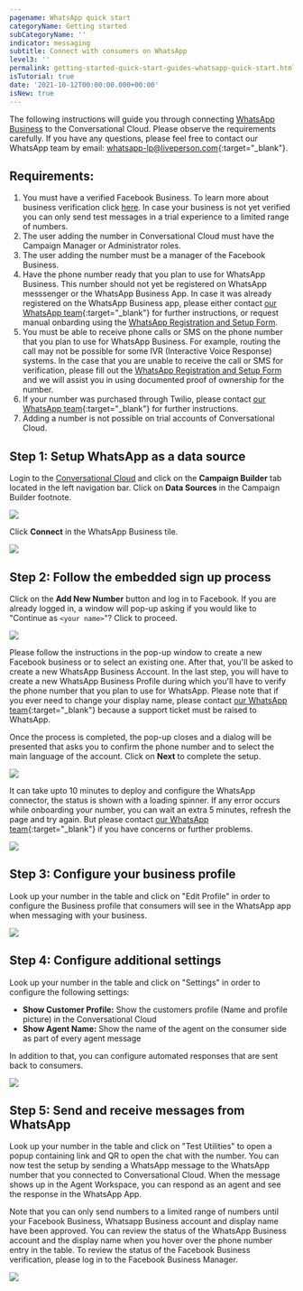 ```yaml
---
pagename: WhatsApp quick start
categoryName: Getting started
subCategoryName: ''
indicator: messaging
subtitle: Connect with consumers on WhatsApp
level3: ''
permalink: getting-started-quick-start-guides-whatsapp-quick-start.html
isTutorial: true
date: '2021-10-12T00:00:00.000+00:00'
isNew: true
---
```


The following instructions will guide you through connecting [WhatsApp Business](/messaging-channels-whatsapp-business.html) to the Conversational Cloud. Please observe the requirements carefully. If you have any questions, please feel free to contact our WhatsApp team by email: [whatsapp-lp@liveperson.com](mailto:whatsapp-lp@liveperson.com){:target="_blank"}.

## Requirements:

1. You must have a verified Facebook Business. To learn more about business verification click [here](https://www.facebook.com/business/help/2058515294227817?id=180505742745347). In case your business is not yet verified you can only send test messages in a trial experience to a limited range of numbers.
2. The user adding the number in Conversational Cloud must have the Campaign Manager or Administrator roles.
3. The user adding the number must be a manager of the Facebook Business.
4. Have the phone number ready that you plan to use for WhatsApp Business. This number should not yet be registered on WhatsApp messsenger or the WhatsApp Business App. In case it was already registered on the WhatsApp Business app, please either contact [our WhatsApp team](mailto:whatsapp-lp@liveperson.com){:target="_blank"} for further instructions, or request manual onbarding using the [WhatsApp Registration and Setup Form](https://www.liveperson.com/whatsapp-form/).
5. You must be able to receive phone calls or SMS on the phone number that you plan to use for WhatsApp Business. For example, routing the call may not be possible for some IVR (Interactive Voice Response) systems. In the case that you are unable to receive the call or SMS for verification, please fill out the [WhatsApp Registration and Setup Form](https://www.liveperson.com/whatsapp-form/) and we will assist you in using documented proof of ownership for the number.
6. If your number was purchased through Twilio, please contact [our WhatsApp team](mailto:whatsapp-lp@liveperson.com){:target="_blank"} for further instructions. 
7. Adding a number is not possible on trial accounts of Conversational Cloud.


## Step 1: Setup WhatsApp as a data source

Login to the [Conversational Cloud](https://authentication.liveperson.net/) and click on the **Campaign Builder** tab located in the left navigation bar. Click on **Data Sources** in the Campaign Builder footnote.

![](img/whatsapp-campaign-screen.png)

Click **Connect** in the WhatsApp Business tile.

![](img/whatsapp-data-sources.png)

## Step 2: Follow the embedded sign up process

Click on the **Add New Number** button and log in to Facebook. If you are already logged in, a window will pop-up asking if you would like to "Continue as `<your name>`"? Click to proceed.

![](img/whatsapp-embedded-signup.png)

Please follow the instructions in the pop-up window to create a new Facebook business or to select an existing one. After that, you'll be asked to create a new WhatsApp Business Account. In the last step, you will have to create a new WhatsApp Business Profile during which you'll have to verify the phone number that you plan to use for WhatsApp. Please note that if you ever need to change your display name, please contact [our WhatsApp team](mailto:whatsapp-lp@liveperson.com){:target="_blank"} because a support ticket must be raised to WhatsApp.  

Once the process is completed, the pop-up closes and a dialog will be presented that asks you to confirm the phone number and to select the main language of the account. Click on **Next** to complete the setup.

![](img/whatsapp-number-language-list.png)

It can take upto 10 minutes to deploy and configure the WhatsApp connector, the status is shown with a loading spinner. If any error occurs while onboarding your number, you can wait an extra 5 minutes, refresh the page and try again. But please contact [our WhatsApp team](mailto:whatsapp-lp@liveperson.com){:target="_blank"} if you have concerns or further problems. 

![](img/whatsapp-deployment.png)

## Step 3: Configure your business profile
Look up your number in the table and click on "Edit Profile" in order to configure the Business profile that consumers will see in the WhatsApp app when messaging with your business.

![](img/whatsapp-edit-profile.png)

## Step 4: Configure additional settings
Look up your number in the table and click on "Settings" in order to configure the following settings:

- **Show Customer Profile:** Show the customers profile (Name and profile picture) in the Conversational Cloud
- **Show Agent Name:** Show the name of the agent on the consumer side as part of every agent message

In addition to that, you can configure automated responses that are sent back to consumers.

![](img/whatsapp-edit-settings.png)

## Step 5: Send and receive messages from WhatsApp
Look up your number in the table and click on "Test Utilities" to open a popup containing link and QR to open the chat with the number. You can now test the setup by sending a WhatsApp message to the WhatsApp number that you connected to Conversational Cloud. When the message shows up in the Agent Workspace, you can respond as an agent and see the response in the WhatsApp App. 


Note that you can only send numbers to a limited range of numbers until your Facebook Business, Whatsapp Business account and display name have been approved. You can review the status of the WhatsApp Business account and the display name when you hover over the phone number entry in the table. To review the status of the Facebook Business verification, please log in to the Facebook Business Manager. 

![](img/whatsapp-test-utilities.png)
